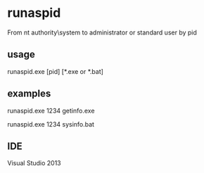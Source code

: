 # runaspid
From nt authority\system to administrator or standard user by pid

## usage
runaspid.exe [pid] [*.exe or *.bat] 

## examples
runaspid.exe 1234 getinfo.exe

runaspid.exe 1234 sysinfo.bat

## IDE
Visual Studio 2013